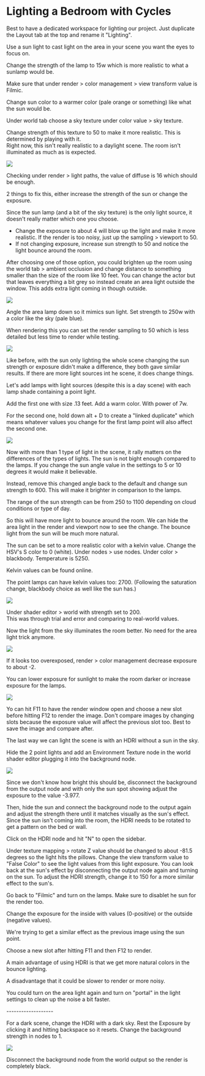 # Lighting a Bedroom with Cycles

Best to have a dedicated workspace for lighting our project. Just duplicate the Layout tab at the top and rename it "Lighting".

Use a sun light to cast light on the area in your scene you want the eyes to focus on.

Change the strength of the lamp to 15w which is more realistic to what a sunlamp would be.

Make sure that under render > color management > view transform value is Filmic.

Change sun color to a warmer color (pale orange or something) like what the sun would be.

Under world tab choose a sky texture under color value > sky texture.

Change strength of this texture to 50 to make it more realistic. This is determined by playing with it.\
Right now, this isn't really realistic to a daylight scene. The room isn't illuminated as much as is expected.

![](<../../../.gitbook/assets/image (139).png>)

Checking under render > light paths, the value of diffuse is 16 which should be enough.

2 things to fix this, either increase the strength of the sun or change the exposure.

Since the sun lamp (and a bit of the sky texture) is the only light source, it doesn't really matter which one you choose.

* Change the exposure to about 4 will blow up the light and make it more realistic. If the render is too noisy, just up the sampling > viewport to 50.
* If not changing exposure, increase sun strength to 50 and notice the light bounce around the room.

After choosing one of those option, you could brighten up the room using the world tab > ambient occlusion and change distance to something smaller than the size of the room like 10 feet. You can change the actor but that leaves everything a bit grey so instead create an area light outside the window. This adds extra light coming in though outside.

![](<../../../.gitbook/assets/image (146).png>)

Angle the area lamp down so it mimics sun light. Set strength to 250w with a color like the sky (pale blue).

When rendering this you can set the render sampling to 50 which is less detailed but less time to render while testing.

![](<../../../.gitbook/assets/image (147).png>)

Like before, with the sun only lighting the whole scene changing the sun strength or exposure didn't make a difference, they both gave similar results. If there are more light sources int he scene, it does change things.

Let's add lamps with light sources (despite this is a day scene) with each lamp shade containing a point light.

Add the first one with size .13 feet. Add a warm color. With power of 7w.

For the second one, hold down alt + D to create a "linked duplicate" which means whatever values you change for the first lamp point will also affect the second one.

![](<../../../.gitbook/assets/image (145).png>)

Now with more than 1 type of light in the scene, it rally matters on the differences of the types of lights. The sun is not bight enough compared to the lamps. If you change the sun angle value in the settings to 5 or 10 degrees it would make it believable.

Instead, remove this changed angle back to the default and change sun strength to 600. This will make it brighter in comparison to the lamps.

The range of the sun strength can be from 250 to 1100 depending on cloud conditions or type of day.

So this will have more light to bounce around the room. We can hide the area light in the render and viewport now to see the change. The bounce light from the sun will be much more natural.

The sun can be set to a more realistic color with a kelvin value. Change the HSV's S color to 0 (white). Under nodes > use nodes. Under color >  blackbody. Temperature is 5250.

Kelvin values can be found online.

The point lamps can have kelvin values too: 2700. (Following the saturation change, blackbody choice as well like the sun has.)

![](<../../../.gitbook/assets/image (143).png>)

Under shader editor > world with strength set to 200.\
This was through trial and error and comparing to real-world values.

Now the light from the sky illuminates the room better. No need for the area light trick anymore.

![](<../../../.gitbook/assets/image (141) (1).png>)

If it looks too overexposed, render > color management decrease exposure to about -2.

You can lower exposure for sunlight to make the room darker or increase exposure for the lamps.

&#x20;![](<../../../.gitbook/assets/image (140).png>)

Yo can hit F11 to have the render window open and choose a new slot before hitting F12 to render the image. Don't compare images by changing slots because the exposure value will affect the previous slot too. Best to save the image and compare after.

The last way we can light the scene is with an HDRI without a sun in the sky.

Hide the 2 point lights and add an Environment Texture node in the world shader editor plugging it into the background node.

![](<../../../.gitbook/assets/image (144).png>)

Since we don't know how bright this should be, disconnect the background from the output node and with only the sun spot showing adjust the exposure to the value -3.977.

Then, hide the sun and connect the background node to the output again and adjust the strength there until it matches visually as the sun's effect. Since the sun isn't coming into the room, the HDRI needs to be rotated to get a pattern on the bed or wall.

Click on the HDRI node and hit "N" to open the sidebar.

Under texture mapping > rotate Z value should be changed to about -81.5 degrees so the light hits the pillows. Change the view transform value to "False Color" to see the light values from this light exposure. You can look back at the sun's effect by disconnecting the output node again and turning on the sun. To adjust the HDRI strength, change it to 150 for a more similar effect to the sun's.

Go back to "Filmic" and turn on the lamps. Make sure to disablet he sun for the render too.

Change the exposure for the inside with values (0-positive) or the outside (negative values).

We're trying to get a similar effect as the previous image using the sun point.

Choose a new slot after hitting F11 and then F12 to render.

A main advantage of using HDRI is that we get more natural colors in the bounce lighting.

A disadvantage that it could be slower to render or more noisy.

You could turn on the area light again and turn on "portal" in the light settings to clean up the noise a bit faster.

\-------------------

For a dark scene, change the HDRI with a dark sky. Rest the Exposure by clicking it and hitting backspace so it resets. Change the background strength in nodes to 1.

![](<../../../.gitbook/assets/image (141).png>)

Disconnect the background node from the world output so the render is completely black.



